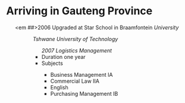 # Arriving in Gauteng Province
<ul>

  <em ##>2006 Upgraded at Star School in Braamfontein</em>
  <em>University</em>
    <ul>
           <ul>
            <em>Tshwane University of Technology</em>
              <ul>
                <em>2007 Logistics Management</em>
                <li>Duration one year</li>
                <li>Subjects</li>
                  <ul>
                      <li>Business Management IA</li>
                      <li>Commercial Law IIA </li>
                      <li>English</li>
                      <li>Purchasing Management IB</li>
                  </ul>
              </ul>
        </ul>
    </ul>

</ul>


